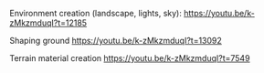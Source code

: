 Environment creation (landscape, lights, sky):
https://youtu.be/k-zMkzmduqI?t=12185

Shaping ground
https://youtu.be/k-zMkzmduqI?t=13092

Terrain material creation
https://youtu.be/k-zMkzmduqI?t=7549
